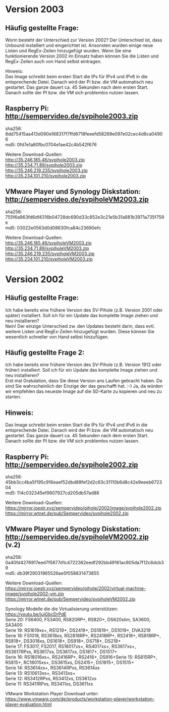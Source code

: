 # Version 2003

## Häufig gestellte Frage:

Worin besteht der Unterschied zur Version 2002?
Der Unterschied ist, dass Unbound installiert und eingerichtet ist. Ansonsten wurden einige neue Listen und RegEx-Zeilen hinzugefügt wurden. Wenn Sie eine funktionierende Version 2002 im Einsatz haben können Sie die Listen und RegEx-Zeilen auch von Hand selbst eintragen.<br>

Hinweis:<br>
Das Image schreibt beim ersten Start die IPs für IPv4 und IPv6 in die entsprechende Datei. Danach wird der Pi bzw. die VM automatisch neu gestartet. Das ganze dauert ca. 45 Sekunden nach dem ersten Start. Danach sollte der PI bzw. die VM sich problemlos nutzen lassen.

## Raspberry Pi: http://sempervideo.de/svpihole2003.zip <br>
sha256: 8dd75415aa413d090e168317f7ffd6718feeefd58269e097e02cec4d8ca04906<br>
md5: 0fd7e1a80fbc0704e1ae42c4b542f676<br>

Weitere Download-Quellen:<br>
http://35.246.185.46/svpihole2003.zip<br>
http://35.234.71.89/svpihole2003.zip<br>
http://35.246.219.235/svpihole2003.zip<br>
http://35.234.101.210/svpihole2003.zip<br>

## VMware Player und Synology Diskstation: http://sempervideo.de/svpiholeVM2003.zip<br>
sha256: 755f6a963fd6df4316b04728dc690d33c852e3c21e5b31a881b3971a735f759e<br>
md5: 03022e0563d0d08630fca84c23690efc<br>

Weitere Download-Quellen:<br>
http://35.246.185.46/svpiholeVM2003.zip<br>
http://35.234.71.89/svpiholeVM2003.zip<br>
http://35.246.219.235/svpiholeVM2003.zip<br>
http://35.234.101.210/svpiholeVM2003.zip<br>

# Version 2002

## Häufig gestellte Frage: 
Ich habe bereits eine frühere Version des SV-Pihole (z.B. Version 2001 oder später) installiert. Soll ich für ein Update das komplette Image ziehen und neu installieren?
<br>
Nein! Der einzige Unterschied zw. den Updates besteht darin, dass evtl. weitere Listen und RegEx-Zeilen hinzugefügt wurden. Diese können Sie wesentlich schneller von Hand selbst hinzufügen.

## Häufig gestellte Frage 2: 
Ich habe bereits eine frühere Version des SV-Pihole (z.B. Version 1912 oder früher) installiert. Soll ich für ein Update das komplette Image ziehen und neu installieren?
<br>
Erst mal Gratulation, dass Sie diese Version ans Laufen gebracht haben. Da sind Sie wahrscheinlich der Einzige der das geschafft hat. :-) Ja, da würden wir empfehlen das neueste Image auf die SD-Karte zu kopieren und neu zu starten.

## Hinweis:
Das Image schreibt beim ersten Start die IPs für IPv4 und IPv6 in die entsprechende Datei. Danach wird der Pi bzw. die VM automatisch neu gestartet. Das ganze dauert ca. 45 Sekunden nach dem ersten Start. Danach sollte der PI bzw. die VM sich problemlos nutzen lassen. 

## Raspberry Pi: http://sempervideo.de/svpihole2002.zip

sha256: 45bb3cc4ba5f195c916eaef52dbd88fef2d2c63c31110b6d8c42e9eeeb672304<br>
md5: 114c032345ef9907927cd205db57ad88<br>  

Weitere Download-Quellen:<br>
https://mirror.joestr.xyz/sempervideo/pihole/2002/image/svpihole2002.zip<br>
https://mirror.wtnet.de/pub/Sempervideo/svpihole2002.zip<br>

## VMware Player und Synology Diskstation: http://sempervideo.de/svpiholeVM2002.zip (v.2)

sha256: 0a40fd4276917eed7f5877d1c4722362eedf292bb49161ac605da7f12c6dcb39<br>
md5: db39f29031965526ae5f058831473855<br>

Weitere Download-Quellen:<br>
https://mirror.joestr.xyz/sempervideo/pihole/2002/virtual-machine-image/svpihole2002-vm.zip
https://mirror.wtnet.de/pub/Sempervideo/svpiholeVM2002.zip<br>

Synology Modelle die die Virtualisierung unterstützen: https://youtu.be/jujGbcDrPdE <br>
Serie 20: FS6400, FS3400, RS820RP+, RS820+, DS620slim, SA3600, SA3400<br>
Serie 19: RS1619xs+, RS1219+, DS2419+, DS1819+, DS1019+, DVA3219<br>
Serie 18: FS1018, RS3618xs, RS2818RP+, RS2418RP+, RS2418+, RS818RP+, RS818+, DS3018xs, DS1618+, DS918+, DS718+, DS218+<br>
Serie 17: FS3017, FS2017, RS18017xs+, RS4017xs+, RS3617xs+, RS3617RPxs, RS3617xs, DS3617xs, DS1817+, DS1517+<br>
Serie 16: RS18016xs+, RS2416RP+, RS2416+, DS916+Serie 15: RS815RP+, RS815+, RC18015xs+, DS3615xs, DS2415+, DS1815+, DS1515+<br>
Serie 14: RS3614xs+, RS3614RPxs, RS3614xs<br>
Serie 13: RS10613xs+, RS3413xs+<br>
Serie 12: RS3412RPxs, RS3412xs, DS3612xs<br>
Serie 11: RS3411RPxs, RS3411xs, DS3611xs<br>

VMware Workstation Player Download unter: https://www.vmware.com/de/products/workstation-player/workstation-player-evaluation.html

